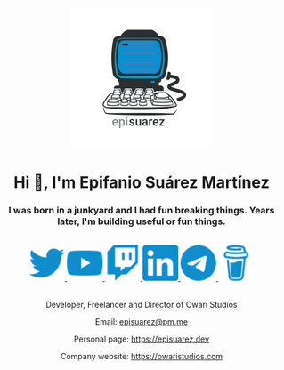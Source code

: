 <div align="center">
   <picture>
      <source type="image/webp" srcset="img\logos\logo.webp" width="256">
      <img alt="logo" src="img\logos\logo.png" width="256">
   </picture>

   <h1 align="center">Hi 👋, I'm Epifanio Suárez Martínez</h1>
   <h3 align="center">I was born in a junkyard and I had fun breaking things. Years later, I'm building useful or fun things.</h3>

   <br>

   <div class="social">
      <a href="https://twitter.com/episuarez" target="_blank" title="¡Sigueme en Twitter!" rel="noreferrer noopener">
         <img alt="Twitter" width="64px" style="fill: #FFF;" src="img\icons\twitter.svg">
      </a>
      <a href="https://www.youtube.com/channel/UCBVgB6oZq5WqWh1NJSSWGZw" target="_blank" title="¡Visualiza mis videos!"
         rel="noreferrer noopener">
         <img alt="YouTube" width="64px" src="img\icons\youtube.svg">
      </a>
      <a href="https://www.twitch.tv/episuarez" target="_blank" title="¡No te pierdas mis retrasmisiones!"
         rel="noreferrer noopener">
         <img alt="Twitch" width="64px" src="img\icons\twitch.svg">
      </a>
      <a href="https://www.linkedin.com/in/episuarez" target="_blank" title="¡Contacta laboralmente conmigo!"
         rel="noreferrer noopener">
         <img alt="LinkedIn" width="64px" src="img\icons\linkedin.svg">
      </a>
      <a href="https://t.me/episuarez" target="_blank" title="¡Charlemos!" rel="noreferrer noopener">
         <img alt="Telegram" width="64px" src="img\icons\telegram.svg">
      </a>
      <a href="https://www.buymeacoffee.com/episuarez" target="_blank" title="¿Quieres apoyarme?"
         rel="noreferrer noopener">
         <img alt="Buy me a coffee" width="64px" src="img\icons\buymeacoffee.svg">
      </a>
   </div>

   <br>

   
   Developer, Freelancer and Director of Owari Studios

   Email: <a href="mailto:episuarez@pm.me">episuarez@pm.me</a>

   Personal page: <a href="https://episuarez.dev">https://episuarez.dev</a>
   
   Company website: <a href="https://owaristudios.com">https://owaristudios.com</a>

</div>
